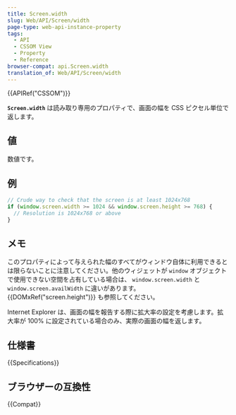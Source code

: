 ```yaml
---
title: Screen.width
slug: Web/API/Screen/width
page-type: web-api-instance-property
tags:
  - API
  - CSSOM View
  - Property
  - Reference
browser-compat: api.Screen.width
translation_of: Web/API/Screen/width
---
```

{{APIRef("CSSOM")}}

**`Screen.width`** は読み取り専用のプロパティで、画面の幅を CSS ピクセル単位で返します。

## 値

数値です。

## 例

```js
// Crude way to check that the screen is at least 1024x768
if (window.screen.width >= 1024 && window.screen.height >= 768) {
  // Resolution is 1024x768 or above
}
```

## メモ

このプロパティによって与えられた幅のすべてがウィンドウ自体に利用できるとは限らないことに注意してください。他のウィジェットが `window` オブジェクトで使用できない空間を占有している場合は、 `window.screen.width` と `window.screen.availWidth` に違いがあります。 {{DOMxRef("screen.height")}} も参照してください。

Internet Explorer は、画面の幅を報告する際に拡大率の設定を考慮します。拡大率が 100% に設定されている場合のみ、実際の画面の幅を返します。

## 仕様書

{{Specifications}}

## ブラウザーの互換性

{{Compat}}
